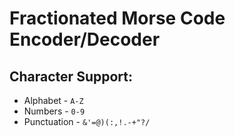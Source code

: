 # Fractionated Morse Code Encoder/Decoder

## Character Support:

- Alphabet - `A-Z`
- Numbers - `0-9`
- Punctuation - `&'=@)(:,!.-+"?/`
